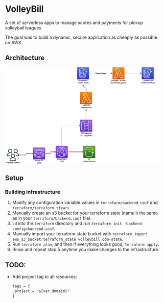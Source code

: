 # VolleyBill

A set of serverless apps to manage scores and payments for pickup volleyball leagues.

The goal was to build a dynamic, secure application as cheaply as possible on AWS.

## Architecture

![Architecture Diagram](VolleyBillDiagram.png)

## Setup
### Building infrastructure
1. Modify any configuration variable values in `terraform/backend.conf` and `terraform/terraform.tfvars`.
2. Manually create an s3 bucket for your terraform state (name it the same as in your `terraform/backend.conf` file).
3. `cd` into the `terraform` directory and run `terraform init -backend-config=backend.conf`.
4. Manually import your terraform state bucket with `terraform import aws_s3_bucket.terraform_state volleybill.com-state`.
5. Run `terraform plan`, and then if everything looks good, `terraform apply`.
6. Rinse and repeat step 5 anytime you make changes to the infrastructure.


## TODO:
 - Add project tag to all resources:
   ```
   tags = {
    project = "${var.domain}"
   }
   ```